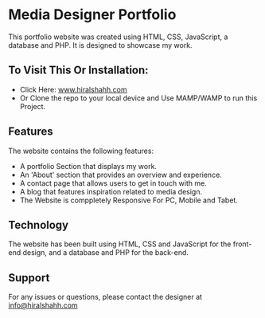 # Media Designer Portfolio

This portfolio website was created using HTML, CSS, JavaScript, a database and PHP. It is designed to showcase my work.

## To Visit This Or Installation:
- Click Here: www.hiralshahh.com
- Or Clone the repo to your local device and Use MAMP/WAMP to run this Project.

## Features 

The website contains the following features:

- A portfolio Section that displays my work.
- An 'About' section that provides an overview and experience.
- A contact page that allows users to get in touch with me.
- A blog that features inspiration related to media design.
- The Website is comppletely Responsive For PC, Mobile and Tabet.

## Technology 

The website has been built using HTML, CSS and JavaScript for the front-end design, and a database and PHP for the back-end. 

## Support 

For any issues or questions, please contact the designer at info@hiralshahh.com
 
